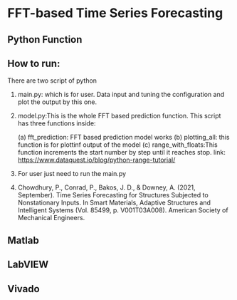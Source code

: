 # FFT-based Time Series Forecasting
## Python Function
## How to run:
There are two script of python
1. main.py: which is for user. Data input and tuning the configuration and plot the output by this one.
2. model.py:This is the whole FFT based prediction function.
    This script has three functions inside:
    
    (a) fft_prediction: FFT based prediction model works
    (b) plotting_all: this function is for plottinf output of the model
    (c) range_with_floats:This function increments the start number by step until it reaches stop.
    link: https://www.dataquest.io/blog/python-range-tutorial/
3. For user just need to run the main.py
4. Chowdhury, P., Conrad, P., Bakos, J. D., & Downey, A. (2021, September). Time Series Forecasting for Structures Subjected to Nonstationary Inputs. In Smart Materials, Adaptive Structures and Intelligent Systems (Vol. 85499, p. V001T03A008). American Society of Mechanical Engineers.




## Matlab

## LabVIEW

## Vivado



